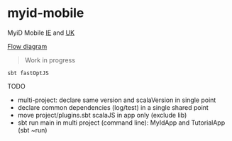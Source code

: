 # myid-mobile

MyiD Mobile [IE](http://www.idmobile.ie) and [UK](https://www.idmobile.co.uk)

[Flow diagram](https://sketchboard.me/RAdOBg32ynxh)

> Work in progress

```
sbt fastOptJS
```

TODO
* multi-project: declare same version and scalaVersion in single point
* declare common dependencies (log/test) in a single shared point
* move project/plugins.sbt scalaJS in app only (exclude lib)
* sbt run main in multi project (command line): MyIdApp and TutorialApp (sbt ~run)
